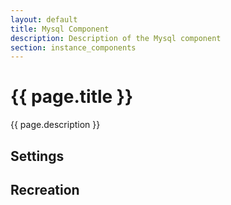 ```yaml
---
layout: default
title: Mysql Component
description: Description of the Mysql component
section: instance_components
---
```


# {{ page.title }}
{{ page.description }}

## Settings


## Recreation

